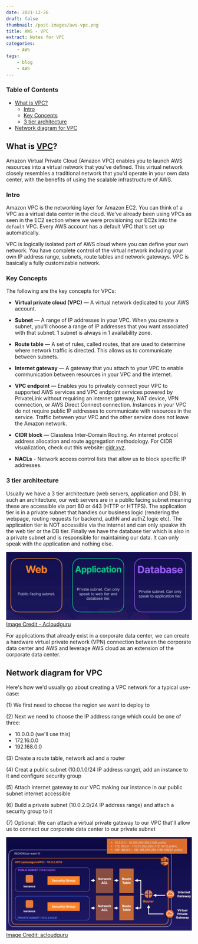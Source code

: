 ```yaml
---
date: 2021-12-26
draft: false
thumbnail: /post-images/aws-vpc.png
title: AWS - VPC
extract: Notes for VPC
categories:
    - AWS
tags:
    - blog
    - AWS
--- 
```



### Table of Contents

- [What is VPC?](#what-is-vpc)
  - [Intro](#intro)
  - [Key Concepts](#key-concepts)
  - [3 tier architecture](#3-tier-architecture)
- [Network diagram for VPC](#network-diagram-for-vpc)




## What is [VPC](https://docs.aws.amazon.com/vpc/latest/userguide/what-is-amazon-vpc.html)?
Amazon Virtual Private Cloud (Amazon VPC) enables you to launch AWS resources into a virtual network that you've defined. This virtual network closely resembles a traditional network that you'd operate in your own data center, with the benefits of using the scalable infrastructure of AWS. 

### Intro

Amazon VPC is the networking layer for Amazon EC2. You can think of a VPC as a virtual data center in the cloud. We've already been using VPCs as seen in the EC2 section where we were provisioning our EC2s into the `default` VPC. Every AWS account has a default VPC that's set up automatically.

VPC is logically isolated part of AWS cloud where you can define your own network. You have complete control of the virtual network including your own IP address range, subnets, route tables and network gateways. VPC is basically a fully customizable network. 


### Key Concepts
The following are the key concepts for VPCs:

- **Virtual private cloud (VPC)** — A virtual network dedicated to your AWS account.

- **Subnet** — A range of IP addresses in your VPC. When you create a subnet, you'll choose a range of IP addresses that you want associated with that subnet. 1 subnet is always in 1 availability zone.

- **Route table** — A set of rules, called routes, that are used to determine where network traffic is directed. This allows us to communicate between subnets.

- **Internet gateway** — A gateway that you attach to your VPC to enable communication between resources in your VPC and the internet.

- **VPC endpoint** — Enables you to privately connect your VPC to supported AWS services and VPC endpoint services powered by PrivateLink without requiring an internet gateway, NAT device, VPN connection, or AWS Direct Connect connection. Instances in your VPC do not require public IP addresses to communicate with resources in the service. Traffic between your VPC and the other service does not leave the Amazon network.

- **CIDR block** — Classless Inter-Domain Routing. An internet protocol address allocation and route aggregation methodology. For CIDR visualization, check out this website: [cidr.xyz](https://cidr.xyz/).

- **NACLs** - Network access control lists that allow us to block specific IP addresses.

### 3 tier architecture

Usually we have a 3 tier architecture (web servers, application and DB). In such an architecture, our web servers are in a public facing subnet meaning these are accessible via port 80 or 443 (HTTP or HTTPS). The application tier is in a private subnet that handles our business logic (rendering the webpage, routing requests for backend, authN and authZ logic etc). The application tier is NOT accessible via the internet and can only speakw ith the web tier or the DB tier. Finally we have the database tier which is also in a private subnet and is responsible for maintaining our data. It can only speak with the application and nothing else. 

![3-Tier](./images/aws/3-tier.png)[Image Credit - Acloudguru](https://acloudguru.com)

For applications that already exist in a corporate data center, we can create a hardware virtual private network (VPN) connection between the corporate data center and AWS and leverage AWS cloud as an extension of the corporate data center.

## Network diagram for VPC

Here's how we'd usually go about creating a VPC network for a typical use-case:


(1) We first need to choose the region we want to deploy to

(2) Next we need to choose the IP address range which could be one of three:
  - 10.0.0.0 (we'll use this)
  - 172.16.0.0
  - 192.168.0.0

(3) Create a route table, network acl and a router

(4) Creat a public subnet (10.0.1.0/24 IP address range), add an instance to it and configure security group

(5) Attach internet gateway to our VPC making our instance in our public subnet internet accessible

(6) Build a private subnet (10.0.2.0/24 IP address range) and attach a security group to it

(7) Optional: We can attach a virtual private gateway to our VPC that'll allow us to connect our corporate data center to our private subnet

![Network-Diagram](./images/aws/network-diagram.png)[Image Credit: acloudguru](https://acloudguru.com)

